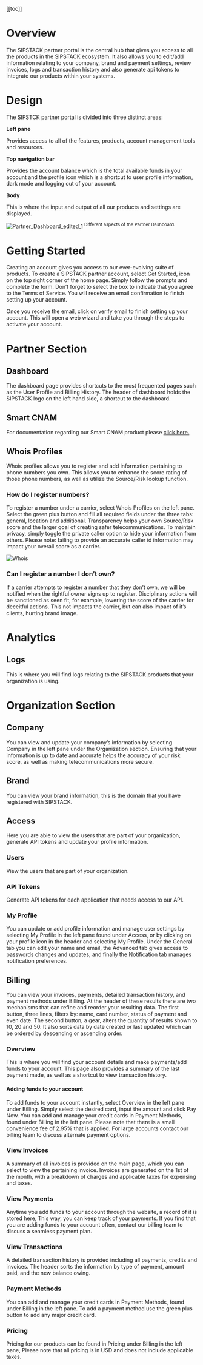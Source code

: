 [[toc]]

# Overview

The SIPSTACK partner portal is the central hub that gives you access to all the products in the SIPSTACK ecosystem. It also allows you to edit/add information relating to your company, brand and payment settings, review invoices, logs and transaction history and also generate api tokens to integrate our products within your systems.

# Design

The SIPSTCK partner portal is divided into three distinct areas:

**Left pane**

Provides access to all of the features, products, account management tools and resources.

**Top navigation bar**

Provides the account balance which is the total available funds in your account and the profile icon which is a shortcut to user profile information, dark mode and logging out of your account.

**Body**

This is where the input and output of all our products and settings are displayed.

![Partner_Dashboard_edited_1](./Partner_Dashboard_edited_1.png)
<sup> Different aspects of the Partner Dashboard.</sup>

# Getting Started

Creating an account gives you access to our ever-evolving suite of products. To create a SIPSTACK partner account, select Get Started, icon on the top right corner of the home page. Simply follow the prompts and complete the form. Don’t forget to select the box to indicate that you agree to the Terms of Service. You will receive an email confirmation to finish setting up your account.

Once you receive the email, click on verify email to finish setting up your account. This will open a web wizard and take you through the steps to activate your account.

# Partner Section

## Dashboard

The dashboard page provides shortcuts to the most frequented pages such as the User Profile and Billing History. The header of dashboard holds the SIPSTACK logo on the left hand side, a shortcut to the dashboard.

## Smart CNAM

For documentation regarding our Smart CNAM product please [click here.](https://www.sipstack.com/resources/docs/smart-cnam)

## Whois Profiles

Whois profiles allows you to register and add information pertaining to phone numbers you own. This allows you to enhance the score rating of those phone numbers, as well as utilize the Source/Risk lookup function.

### How do I register numbers?

To register a number under a carrier, select Whois Profiles on the left pane. Select the green plus button and fill all required fields under the three tabs: general, location and additional. Transparency helps your own Source/Risk score and the larger goal of creating safer telecommunications. To maintain privacy, simply toggle the private caller option to hide your information from others. Please note: failing to provide an accurate caller id information may impact your overall score as a carrier.

![Whois](./whois_profiles_add_phonenumber.png)

### Can I register a number I don’t own?

If a carrier attempts to register a number that they don’t own, we will be notified when the rightful owner signs up to register. Disciplinary actions will be sanctioned as seen fit, for example, lowering the score of the carrier for deceitful actions. This not impacts the carrier, but can also impact of it’s clients, hurting brand image.

# Analytics

## Logs

This is where you will find logs relating to the SIPSTACK products that your organization is using.

# Organization Section

## Company

You can view and update your company’s information by selecting Company in the left pane under the Organization section. Ensuring that your information is up to date and accurate helps the accuracy of your risk score, as well as making telecommunications more secure.

## Brand

You can view your brand information, this is the domain that you have registered with SIPSTACK.

## Access

Here you are able to view the users that are part of your organization, generate API tokens and update your profile information.

### Users

View the users that are part of your organization.

### API Tokens

Generate API tokens for each application that needs access to our API.

### My Profile

You can update or add profile information and manage user settings by selecting My Profile in the left pane found under Access, or by clicking on your profile icon in the header and selecting My Profile. Under the General tab you can edit your name and email, the Advanced tab gives access to passwords changes and updates, and finally the Notification tab manages notification preferences.

## Billing

You can view your invoices, payments, detailed transaction history, and payment methods under Billing. At the header of these results there are two mechanisms that can refine and reorder your resulting data. The first button, three lines, filters by: name, card number, status of payment and even date. The second button, a gear, alters the quantity of results shown to 10, 20 and 50. It also sorts data by date created or last updated which can be ordered by descending or ascending order.

### Overview

This is where you will find your account details and make payments/add funds to your account. This page also provides a summary of the last payment made, as well as a shortcut to view transaction history.

#### Adding funds to your account

To add funds to your account instantly, select Overview in the left pane under Billing. Simply select the desired card, input the amount and click Pay Now. You can add and manage your credit cards in Payment Methods, found under Billing in the left pane. Please note that there is a small convenience fee of 2.95% that is applied. For large accounts contact our billing team to discuss alternate payment options.

### View Invoices

A summary of all invoices is provided on the main page, which you can select to view the pertaining invoice. Invoices are generated on the 1st of the month, with a breakdown of charges and applicable taxes for expensing and taxes.

### View Payments

Anytime you add funds to your account through the website, a record of it is stored here,
This way, you can keep track of your payments. If you find that you are adding funds to your account often, contact our billing team to discuss a seamless payment plan.

### View Transactions

A detailed transaction history is provided including all payments, credits and invoices. The header sorts the information by type of payment, amount paid, and the new balance owing.

### Payment Methods

You can add and manage your credit cards in Payment Methods, found under Billing in the left pane. To add a payment method use the green plus button to add any major credit card.

### Pricing

Pricing for our products can be found in Pricing under Billing in the left pane, Please note that all pricing is in USD and does not include applicable taxes.
